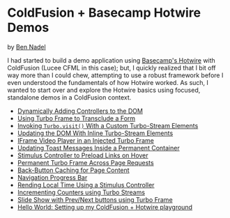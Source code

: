 
# ColdFusion + Basecamp Hotwire Demos

by [Ben Nadel][ben-nadel]

I had started to build a demo application using [Basecamp's Hotwire][hotwire] with ColdFusion (Lucee CFML in this case); but, I quickly realized that I bit off way more than I could chew, attempting to use a robust framework before I even understood the fundamentals of how Hotwire worked. As such, I wanted to start over and explore the Hotwire basics using focused, standalone demos in a ColdFusion context.

* [Dynamically Adding Controllers to the DOM](./demos/dynamic-controller/)
* [Using Turbo Frame to Transclude a Form](./demos/frame-form/)
* [Invoking `Turbo.visit()` With a Custom Turbo-Stream Elements](./demos/custom-stream-action/)
* [Updating the DOM With Inline Turbo-Stream Elements](./demos/inline-stream/)
* [IFrame Video Player in an Injected Turbo Frame](./demos/iframe-player/)
* [Updating Toast Messages Inside a Permanent Container](./demos/toast-messages/)
* [Stimulus Controller to Preload Links on Hover](./demos/hover-preload/)
* [Permanent Turbo Frame Across Page Requests](./demos/permanent-frame/)
* [Back-Button Caching for Page Content](./demos/back-button/)
* [Navigation Progress Bar](./demos/nav-progress-bar/)
* [Rending Local Time Using a Stimulus Controller](./demos/local-time/)
* [Incrementing Counters using Turbo Streams](./demos/counters/)
* [Slide Show with Prev/Next buttons using Turbo Frame](./demos/slide-show/)
* [Hello World: Setting up my ColdFusion + Hotwire playground](./demos/hello-world/)


[ben-nadel]: https://www.bennadel.com/

[hotwire]: https://hotwired.dev/
